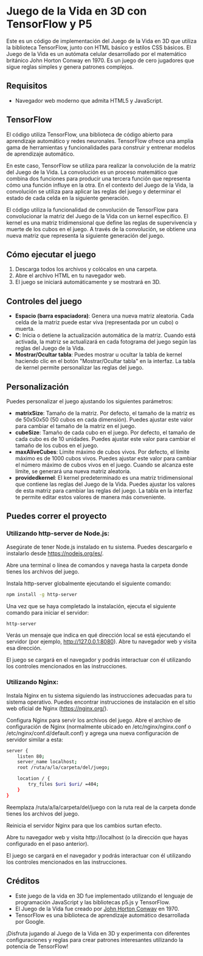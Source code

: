 # Juego de la Vida en 3D con TensorFlow y P5

Este es un código de implementación del Juego de la Vida en 3D que utiliza la biblioteca TensorFlow, junto con HTML básico y estilos CSS básicos. El Juego de la Vida es un autómata celular desarrollado por el matemático británico John Horton Conway en 1970. Es un juego de cero jugadores que sigue reglas simples y genera patrones complejos.

## Requisitos

- Navegador web moderno que admita HTML5 y JavaScript.

## TensorFlow

El código utiliza TensorFlow, una biblioteca de código abierto para aprendizaje automático y redes neuronales. TensorFlow ofrece una amplia gama de herramientas y funcionalidades para construir y entrenar modelos de aprendizaje automático.

En este caso, TensorFlow se utiliza para realizar la convolución de la matriz del Juego de la Vida. La convolución es un proceso matemático que combina dos funciones para producir una tercera función que representa cómo una función influye en la otra. En el contexto del Juego de la Vida, la convolución se utiliza para aplicar las reglas del juego y determinar el estado de cada celda en la siguiente generación.

El código utiliza la funcionalidad de convolución de TensorFlow para convolucionar la matriz del Juego de la Vida con un kernel específico. El kernel es una matriz tridimensional que define las reglas de supervivencia y muerte de los cubos en el juego. A través de la convolución, se obtiene una nueva matriz que representa la siguiente generación del juego.

## Cómo ejecutar el juego

1. Descarga todos los archivos y colócalos en una carpeta.
2. Abre el archivo HTML en tu navegador web.
3. El juego se iniciará automáticamente y se mostrará en 3D.

## Controles del juego

- **Espacio (barra espaciadora)**: Genera una nueva matriz aleatoria. Cada celda de la matriz puede estar viva (representada por un cubo) o muerta.
- **C**: Inicia o detiene la actualización automática de la matriz. Cuando está activada, la matriz se actualizará en cada fotograma del juego según las reglas del Juego de la Vida.
- **Mostrar/Ocultar tabla**: Puedes mostrar u ocultar la tabla de kernel haciendo clic en el botón "Mostrar/Ocultar tabla" en la interfaz. La tabla de kernel permite personalizar las reglas del juego.

## Personalización

Puedes personalizar el juego ajustando los siguientes parámetros:

- **matrixSize**: Tamaño de la matriz. Por defecto, el tamaño de la matriz es de 50x50x50 (50 cubos en cada dimensión). Puedes ajustar este valor para cambiar el tamaño de la matriz en el juego.
- **cubeSize**: Tamaño de cada cubo en el juego. Por defecto, el tamaño de cada cubo es de 10 unidades. Puedes ajustar este valor para cambiar el tamaño de los cubos en el juego.
- **maxAliveCubes**: Límite máximo de cubos vivos. Por defecto, el límite máximo es de 1000 cubos vivos. Puedes ajustar este valor para cambiar el número máximo de cubos vivos en el juego. Cuando se alcanza este límite, se generará una nueva matriz aleatoria.
- **providedkernel**: El kernel predeterminado es una matriz tridimensional que contiene las reglas del Juego de la Vida. Puedes ajustar los valores de esta matriz para cambiar las reglas del juego. La tabla en la interfaz te permite editar estos valores de manera más conveniente.

## Puedes correr el proyecto

### Utilizando http-server de Node.js:

Asegúrate de tener Node.js instalado en tu sistema. Puedes descargarlo e instalarlo desde https://nodejs.org/es/.

Abre una terminal o línea de comandos y navega hasta la carpeta donde tienes los archivos del juego.

Instala http-server globalmente ejecutando el siguiente comando:

``` bash
npm install -g http-server
```

Una vez que se haya completado la instalación, ejecuta el siguiente comando para iniciar el servidor:

``` bash
http-server
```

Verás un mensaje que indica en qué dirección local se está ejecutando el servidor (por ejemplo, http://127.0.0.1:8080). Abre tu navegador web y visita esa dirección.

El juego se cargará en el navegador y podrás interactuar con él utilizando los controles mencionados en las instrucciones.

### Utilizando Nginx:

Instala Nginx en tu sistema siguiendo las instrucciones adecuadas para tu sistema operativo. Puedes encontrar instrucciones de instalación en el sitio web oficial de Nginx (https://nginx.org/).

Configura Nginx para servir los archivos del juego. Abre el archivo de configuración de Nginx (normalmente ubicado en /etc/nginx/nginx.conf o /etc/nginx/conf.d/default.conf) y agrega una nueva configuración de servidor similar a esta:

```bash
server {
    listen 80;
    server_name localhost;
    root /ruta/a/la/carpeta/del/juego;

    location / {
        try_files $uri $uri/ =404;
    }
}
```

Reemplaza /ruta/a/la/carpeta/del/juego con la ruta real de la carpeta donde tienes los archivos del juego.

Reinicia el servidor Nginx para que los cambios surtan efecto.

Abre tu navegador web y visita http://localhost (o la dirección que hayas configurado en el paso anterior).

El juego se cargará en el navegador y podrás interactuar con él utilizando los controles mencionados en las instrucciones.

## Créditos

- Este juego de la vida en 3D fue implementado utilizando el lenguaje de programación JavaScript y las bibliotecas p5.js y TensorFlow.
- El Juego de la Vida fue creado por [John Horton Conway](https://en.wikipedia.org/wiki/John_Horton_Conway) en 1970.
- TensorFlow es una biblioteca de aprendizaje automático desarrollada por Google.

¡Disfruta jugando al Juego de la Vida en 3D y experimenta con diferentes configuraciones y reglas para crear patrones interesantes utilizando la potencia de TensorFlow!
